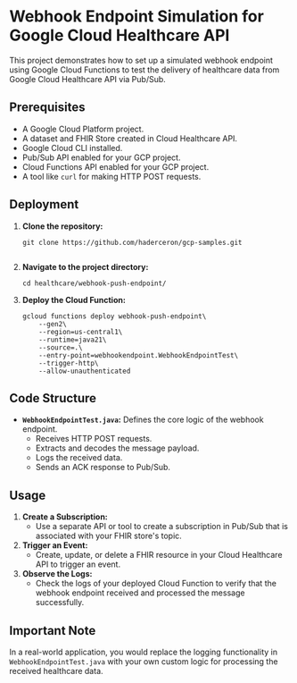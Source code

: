 Webhook Endpoint Simulation for Google Cloud Healthcare API
===========================================================

This project demonstrates how to set up a simulated webhook endpoint using Google Cloud Functions to test the delivery of healthcare data from Google Cloud Healthcare API via Pub/Sub.

Prerequisites
-------------

-   A Google Cloud Platform project.
-   A dataset and FHIR Store created in Cloud Healthcare API.
-   Google Cloud CLI installed.
-   Pub/Sub API enabled for your GCP project.
-   Cloud Functions API enabled for your GCP project.
-   A tool like `curl` for making HTTP POST requests.

Deployment
----------
1.  **Clone the repository:**

    ```
    git clone https://github.com/haderceron/gcp-samples.git


2.  **Navigate to the project directory:**

    ```
    cd healthcare/webhook-push-endpoint/

    ```

3.  **Deploy the Cloud Function:**


    ```
    gcloud functions deploy webhook-push-endpoint\
        --gen2\
        --region=us-central1\
        --runtime=java21\
        --source=.\
        --entry-point=webhookendpoint.WebhookEndpointTest\
        --trigger-http\
        --allow-unauthenticated

    ```

Code Structure
--------------

-   **`WebhookEndpointTest.java`:** Defines the core logic of the webhook endpoint.
    -   Receives HTTP POST requests.
    -   Extracts and decodes the message payload.
    -   Logs the received data.
    -   Sends an ACK response to Pub/Sub.

Usage
-----

1.  **Create a Subscription:**
    -   Use a separate API or tool to create a subscription in Pub/Sub that is associated with your FHIR store's topic.
2.  **Trigger an Event:**
    -   Create, update, or delete a FHIR resource in your Cloud Healthcare API to trigger an event.
3.  **Observe the Logs:**
    -   Check the logs of your deployed Cloud Function to verify that the webhook endpoint received and processed the message successfully.

Important Note
--------------

In a real-world application, you would replace the logging functionality in `WebhookEndpointTest.java` with your own custom logic for processing the received healthcare data.